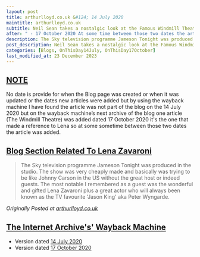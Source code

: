 ```yaml
---
layout: post
title: arthurlloyd.co.uk &#124; 14 July 2020
maintitle: arthurlloyd.co.uk
subtitle: Neil Sean takes a nostalgic look at the Famous Windmill Theatre and interviews Windmill Girl Jill Millard Shapiro
after: " - 17 October 2020 At some time between those two dates the article that references Lena was added to the Blog"
description: The Sky television programme Jameson Tonight was produced in the studio. The show was very cheaply made and basically was trying to be like Johnny Carson in the US without the great host or indeed guests. The most notable I remembered as a guest was the wonderful and gifted Lena Zavaroni plus a great actor who will always been known as the TV favourite 'Jason King' aka Peter Wyngarde.
post_description: Neil Sean takes a nostalgic look at the Famous Windmill Theatre and interviews Windmill Girl Jill Millard Shapiro
categories: [Blogs, OnThisDay14July, OnThisDay17October]
last_modified_at: 23 December 2023
---
```


<h2 id="note"><a href="#note">NOTE</a></h2>

No date is provide for when the Blog page was created or when it was updated or the dates new articles were added but by using the wayback machine I have found the article was not part of the blog on the 14 July 2020 but on the wayback machine’s next archive of the blog one article (The Windmill Theatre) was added dated 17 October 2020 it's the one that made a reference to Lena so at some sometime between those two dates the article was added.

<h2 id="lz"><a href="#lz">Blog Section Related To Lena Zavaroni</a></h2>

> The Sky television programme Jameson Tonight was produced in the studio. The show was very cheaply made and basically was trying to be like Johnny Carson in the US without the great host or indeed guests. The most notable I remembered as a guest was the wonderful and gifted Lena Zavaroni plus a great actor who will always been known as the TV favourite 'Jason King' aka Peter Wyngarde.

<cite>Originally Posted at <a class="external-link" href="http://www.arthurlloyd.co.uk/NeilSeanInterviews/NeilSeanHallOfFame#windmill">arthurlloyd.co.uk</a></cite>

<h2 id="wbm"><a href="#wbm">The Internet Archive's' Wayback Machine</a></h2>

* Version dated <a class="external-link" href="https://web.archive.org/web/20200714063458/http://www.arthurlloyd.co.uk:80/NeilSeanInterviews/NeilSeanHallOfFame.htm">14 July 2020</a>
* Version dated <a class="external-link" href="https://web.archive.org/web/20201017064025/http://www.arthurlloyd.co.uk:80/NeilSeanInterviews/NeilSeanHallOfFame.htm">17 October 2020</a>

